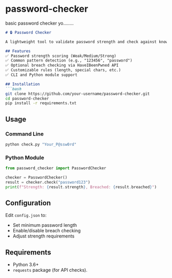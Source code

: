 # password-checker
basic password checker yo........
```markdown
# 🔒 Password Checker

A lightweight tool to validate password strength and check against known breaches.

## Features
✅ Password strength scoring (Weak/Medium/Strong)  
✅ Common pattern detection (e.g., "123456", "password")  
✅ Optional breach checking via HaveIBeenPwned API  
✅ Customizable rules (length, special chars, etc.)  
✅ CLI and Python module support  

## Installation
```bash
git clone https://github.com/your-username/password-checker.git
cd password-checker
pip install -r requirements.txt
```

## Usage
### Command Line
```bash
python check.py "Your_P@ssw0rd"
```

### Python Module
```python
from password_checker import PasswordChecker

checker = PasswordChecker()
result = checker.check("password123")
print(f"Strength: {result.strength}, Breached: {result.breached}")
```

## Configuration
Edit `config.json` to:
- Set minimum password length
- Enable/disable breach checking
- Adjust strength requirements

## Requirements
- Python 3.6+
- `requests` package (for API checks).
